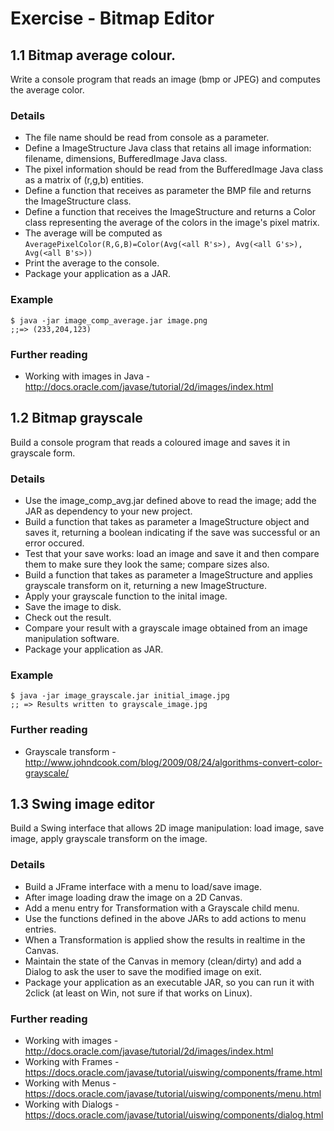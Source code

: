 # Exercise - Bitmap Editor

## 1.1 Bitmap average colour.

Write a console program that reads an image (bmp or JPEG) and computes the average color.

### Details

* The file name should be read from console as a parameter.
* Define a ImageStructure Java class that retains all image information: filename, dimensions, BufferedImage Java class.
* The pixel information should be read from the BufferedImage Java class as a matrix of (r,g,b) entities.
* Define a function that receives as parameter the BMP file and returns the ImageStructure class.
* Define a function that receives the ImageStructure and returns a Color class representing the average of the colors in the image's pixel matrix.
* The average will be computed as
`AveragePixelColor(R,G,B)=Color(Avg(<all R's>), Avg(<all G's>), Avg(<all B's>))`
* Print the average to the console.
* Package your application as a JAR.

### Example

    $ java -jar image_comp_average.jar image.png
    ;;=> (233,204,123)

### Further reading

* Working with images in Java - http://docs.oracle.com/javase/tutorial/2d/images/index.html

## 1.2 Bitmap grayscale

Build a console program that reads a coloured image and saves it in grayscale form.

### Details

* Use the image_comp_avg.jar defined above to read the image; add the JAR as dependency to your new project.
* Build a function that takes as parameter a ImageStructure object and saves it, returning a boolean indicating if the save was successful or an error occured.
* Test that your save works: load an image and save it and then compare them to make sure they look the same; compare sizes also.
* Build a function that takes as parameter a ImageStructure and applies grayscale transform on it, returning a new ImageStructure.
* Apply your grayscale function to the inital image.
* Save the image to disk.
* Check out the result.
* Compare your result with a grayscale image obtained from an image manipulation software.
* Package your application as JAR.

### Example

    $ java -jar image_grayscale.jar initial_image.jpg
    ;; => Results written to grayscale_image.jpg

### Further reading

* Grayscale transform - http://www.johndcook.com/blog/2009/08/24/algorithms-convert-color-grayscale/

## 1.3 Swing image editor

Build a Swing interface that allows 2D image manipulation: load image, save image, apply grayscale transform on the image.

### Details

* Build a JFrame interface with a menu to load/save image.
* After image loading draw the image on a 2D Canvas.
* Add a menu entry for Transformation with a Grayscale child menu.
* Use the functions defined in the above JARs to add actions to menu entries.
* When a Transformation is applied show the results in realtime in the Canvas.
* Maintain the state of the Canvas in memory (clean/dirty) and add a Dialog to ask the user to save the modified image on exit.
* Package your application as an executable JAR, so you can run it with 2click (at least on Win, not sure if that works on Linux).

### Further reading

* Working with images -  http://docs.oracle.com/javase/tutorial/2d/images/index.html
* Working with Frames - https://docs.oracle.com/javase/tutorial/uiswing/components/frame.html
* Working with Menus - https://docs.oracle.com/javase/tutorial/uiswing/components/menu.html
* Working with Dialogs - https://docs.oracle.com/javase/tutorial/uiswing/components/dialog.html
